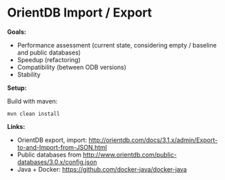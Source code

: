 # OrientDB Import / Export

**Goals:**

- Performance assessment (current state, considering empty / baseline and public databases)
- Speedup (refactoring)
- Compatibility (between ODB versions)
- Stability

**Setup:**

Build with maven:
```
mvn clean install
```

**Links:**

- OrientDB export, import: http://orientdb.com/docs/3.1.x/admin/Export-to-and-Import-from-JSON.html
- Public databases from http://www.orientdb.com/public-databases/3.0.x/config.json
- Java + Docker: https://github.com/docker-java/docker-java
